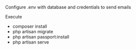 Configure .env with database and credentials to send emails

Execute

- composer install
- php artisan migrate 
- php artisan passport:install
- php artisan serve
